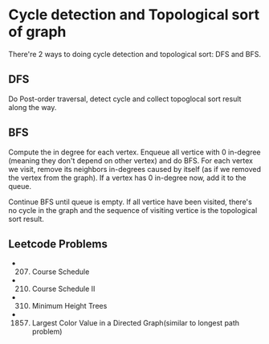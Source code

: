 # Cycle detection and Topological sort of graph
There're 2 ways to doing cycle detection and topological sort: DFS and BFS.

## DFS
Do Post-order traversal, detect cycle and collect topoglocal sort result along the way.

## BFS
Compute the in degree for each vertex. Enqueue all vertice with 0 in-degree (meaning they don't depend on other vertex) and do BFS. For each vertex we visit, remove its neighbors in-degrees caused by itself (as if we removed the vertex from the graph). If a vertex has 0 in-degree now, add it to the queue.

Continue BFS until queue is empty. If all vertice have been visited, there's no cycle in the graph and the sequence of visiting vertice is the topological sort result.

## Leetcode Problems
* 207. Course Schedule
* 210. Course Schedule II
* 310. Minimum Height Trees
* 1857. Largest Color Value in a Directed Graph(similar to longest path problem)
